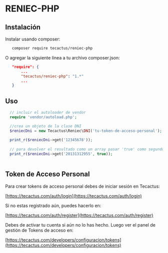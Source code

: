 # RENIEC-PHP
   
## Instalación

Instalar usando composer:

```bash
   composer require tecactus/reniec-php

```

O agregar la siguiente línea a tu archivo composer.json:

```json
   "require": {
       ...
       "tecactus/reniec-php": "1.*"
       ...
   }
```

## Uso

```php
  // incluir el autoloader de vendor
  require 'vendor/autoload.php';

  //crea un objeto de la clase DNI
  $reniecDni = new Tecactus\Reniec\DNI('tu-token-de-acceso-personal');
   
  print_r($reniecDni->get('12345678'));
   
  // para devolver el resultado como un array pasar 'true' como segundo argumento.
  print_r($reniecDni->get('20131312955', true));
   
```

## Token de Acceso Personal

Para crear tokens de acceso personal debes de iniciar sesión en Tecactus:

[https://tecactus.com/auth/login](https://tecactus.com/auth/login)

Si no estas registrado aún, puedes hacerlo en:

[https://tecactus.com/auth/register](https://tecactus.com/auth/register)

Debes de activar tu cuenta si aún no lo has hecho.
Luego ver el panel de gestión de Tokens de acceso en:

[https://tecactus.com/developers/configuracion/tokens](https://tecactus.com/developers/configuracion/tokens)